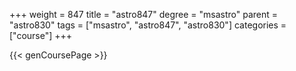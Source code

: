 +++
weight = 847
title = "astro847"
degree = "msastro"
parent = "astro830"
tags = ["msastro", "astro847", "astro830"]
categories = ["course"]
+++

{{< genCoursePage >}}
